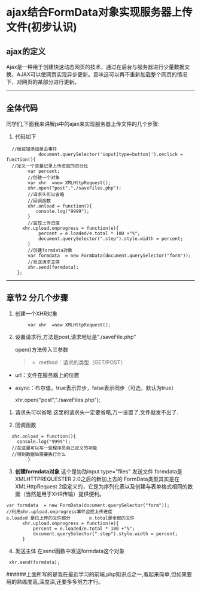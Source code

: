 # ajax结合FormData对象实现服务器上传文件(初步认识)

## ajax的定义

Ajax是一种用于创建快速动态网页的技术，通过在后台与服务器进行少量数据交换，AJAX可以使网页实现异步更新。意味这可以再不重新加载整个网页的情况下，对网页的某部分进行更新。

----------


## 全体代码

同学们,下面我来讲解js中的ajax来实现服务器上传文件的几个步骤:

  1. 代码如下

  ```
  	//给按钮添加单击事件
    		  document.querySelector('input[type=button]').onclick = function(){
  	//定义一个变量记录上传进度的百分比
          var percent;
          //创建一个对象
          var xhr  =new XMLHttpRequest();
          xhr.open("post","./saveFiles.php");
          //请求头可以省略
          //回调函数
          xhr.onload = function(){
             console.log("9999");
          }
          //监控上传进度
        xhr.upload.onprogress = function(e){
              percent = e.loaded/e.total * 100 +"%";
              document.querySelector(".step").style.width = percent;
          } 	
          //创建formdata对象
          var formdata  = new FormData(document.querySelector("form"));
          //发送请求主体
          xhr.send(formdata);
      };
  ```

----------
## 章节2  分几个步骤
1. 创建一个XHR对象

  ```
          var xhr  =new XMLHttpRequest();
  ```

2. 设置请求行,方法是post,请求地址是"./saveFile.php"

   open()方法传入三参数

	>- method：请求的类型（GET/POST）
- url：文件在服务器上的位置
- async：布尔值，true表示异步，false表示同步（可选，默认为true）
     	
    xhr.open("post","./saveFiles.php");

1. 请求头可以省略
    这里的请求头一定要省略,万一设置了,文件就发不出了.

2. 回调函数

  ```
    xhr.onload = function(){
      console.log("9999");
  	//在这里可以写一些程序员自己定义的功能
  	//得到数据后需要执行什么
          }
  ```

3. **创建formdata对象** 这个是协助input type="files"  发送文件
  formdata是XMLHTTPREQUESTER 2.0之后的新加上去的
  FormData类型其实是在XMLHttpRequest 2级定义的，它是为序列化表以及创建与表单格式相同的数据（当然是用于XHR传输）提供便利。
  ```
  var formdata  = new FormData(document.querySelector("form"));
  //利用xhr.upload.onprogress事件监控上传进度
  e.loaded 是已上传的文件部分       e.total是全部的文件
        xhr.upload.onprogress = function(e){
            percent = e.loaded/e.total * 100 +"%";
            document.querySelector(".step").style.width = percent;
        }   
  ```

4. 发送主体
  在send函数中发送formdata这个对象
  ```
   xhr.send(formdata);
  ```

######上面所写的是我在最近学习的前端,php知识点之一,看起来简单,但如果要用的熟练度高,深度深,还要多多努力才行。